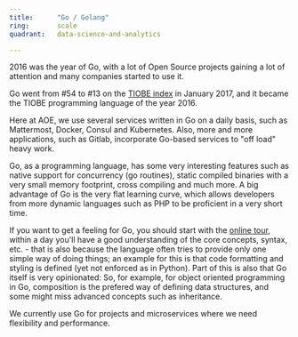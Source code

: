 ```yaml
---
title:      "Go / Golang"
ring:       scale
quadrant:   data-science-and-analytics

---
```


2016 was the year of Go, with a lot of Open Source projects gaining a lot of attention and many companies started to use it.

Go went from #54 to #13 on the [TIOBE index](http://www.tiobe.com/tiobe-index/) in January 2017, and it became the TIOBE programming language of the year 2016.

Here at AOE, we use several services written in Go on a daily basis, such as Mattermost, Docker, Consul and Kubernetes. Also, more and more applications, such as Gitlab, incorporate Go-based services to "off load" heavy work.

Go, as a programming language, has some very interesting features such as native support for concurrency (go routines), static compiled binaries with a very small memory footprint, cross compiling and much more. A big advantage of Go is the very flat learning curve, which allows developers from more dynamic languages such as PHP to be proficient in a very short time.

If you want to get a feeling for Go, you should start with the [online tour](https://tour.golang.org/welcome/1), within a day you'll have a good understanding of the core concepts, syntax, etc. - that is also because the language often tries to provide only one simple way of doing things; an example for this is that code formatting and styling is defined (yet not enforced as in Python). Part of this is also that Go itself is very opinionated: So, for example, for object oriented programming in Go, composition is the prefered way of defining data structures, and some might miss advanced concepts such as inheritance.

We currently use Go for projects and microservices where we need flexibility and performance.
